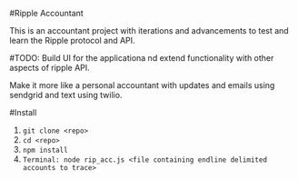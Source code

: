 #Ripple Accountant

This is an accountant project with iterations and advancements to test and learn the Ripple protocol and API.

#TODO:
Build UI for the applicationa nd extend functionality with other aspects of ripple API.

Make it more like a personal accountant with updates and emails using sendgrid and text using twilio.

#Install 
1. `git clone <repo>`
2. `cd <repo>`
3. `npm install`
4. `Terminal: node rip_acc.js <file containing endline delimited accounts to trace>`
